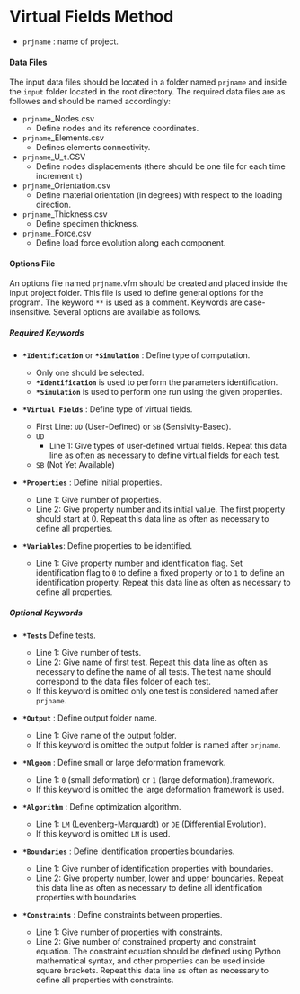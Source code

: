 # Virtual Fields Method

- `prjname` : name of project.

#### Data Files

The input data files should be located in a folder named `prjname` and inside the `input` folder located in the root directory. The required data files are as followes and should be named accordingly:
- `prjname`_Nodes.csv
    - Define nodes and its reference coordinates.
- `prjname`_Elements.csv
    - Defines elements connectivity.
- `prjname`\_U_`t`.CSV
    - Define nodes displacements (there should be one file for each time increment `t`)
- `prjname`_Orientation.csv
    - Define material orientation (in degrees) with respect to the loading direction.
- `prjname`_Thickness.csv
    - Define specimen thickness.
- `prjname`_Force.csv
    - Define load force evolution along each component.

#### Options File

An options file named `prjname`.vfm should be created and placed inside the input project folder. This file is used to define general options for the program. The keyword `**` is used as a comment. Keywords are case-insensitive. Several options are available as follows.

##### Required Keywords

- **`*Identification`** or **`*Simulation`** : Define type of computation.
  - Only one should be selected. 
  - **`*Identification`** is used to perform the parameters identification.
  - **`*Simulation`** is used to perform one run using the given properties.

- **`*Virtual Fields`** : Define type of virtual fields.
  - First Line: `UD` (User-Defined) or `SB` (Sensivity-Based).
  - `UD`
    - Line 1: Give types of user-defined virtual fields. Repeat this data line as often as necessary to define virtual fields for each test.
  - `SB` (Not Yet Available)

- **`*Properties`** : Define initial properties.
  - Line 1: Give number of properties.
  - Line 2: Give property number and its initial value. The first property should start at 0. Repeat this data line as often as necessary to define all properties.

- **`*Variables`**: Define properties to be identified. 
  - Line 1: Give property number and identification flag. Set identification flag to `0` to define a fixed property or to `1` to define an identification property. Repeat this data line as often as necessary to define all properties.

##### Optional Keywords

- **`*Tests`** Define tests.
  - Line 1: Give number of tests.
  - Line 2: Give name of first test. Repeat this data line as often as necessary to define the name of all tests. The test name should correspond to the data files folder of each test.
  - If this keyword is omitted only one test is considered named after `prjname`.

- **`*Output`** : Define output folder name.
  - Line 1: Give name of the output folder.
  - If this keyword is omitted the output folder is named after `prjname`.
 
- **`*Nlgeom`** : Define small or large deformation framework.
  - Line 1: `0` (small deformation) or `1` (large deformation).framework. 
  - If this keyword is omitted the large deformation framework is used.

- **`*Algorithm`** : Define optimization algorithm.
  - Line 1: `LM` (Levenberg-Marquardt) or `DE` (Differential Evolution).
  - If this keyword is omitted `LM` is used.


- **`*Boundaries`** : Define identification properties boundaries.
  - Line 1: Give number of identification properties with boundaries.
  - Line 2: Give property number, lower and upper boundaries. Repeat this data line as often as necessary to define all identification properties with boundaries.


- **`*Constraints`** : Define constraints between properties.
  - Line 1: Give number of properties with constraints.
  - Line 2: Give number of constrained property and constraint equation. The constraint equation should be defined using Python mathematical syntax, and other properties can be used inside square brackets. Repeat this data line as often as necessary to define all properties with constraints.
